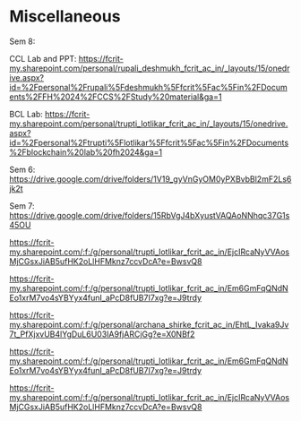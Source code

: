 # Miscellaneous
Sem 8:

CCL Lab and PPT:
https://fcrit-my.sharepoint.com/personal/rupali_deshmukh_fcrit_ac_in/_layouts/15/onedrive.aspx?id=%2Fpersonal%2Frupali%5Fdeshmukh%5Ffcrit%5Fac%5Fin%2FDocuments%2FFH%2024%2FCCS%2FStudy%20material&ga=1

BCL Lab:
https://fcrit-my.sharepoint.com/personal/trupti_lotlikar_fcrit_ac_in/_layouts/15/onedrive.aspx?id=%2Fpersonal%2Ftrupti%5Flotlikar%5Ffcrit%5Fac%5Fin%2FDocuments%2Fblockchain%20lab%20fh2024&ga=1


Sem 6:
https://drive.google.com/drive/folders/1V19_gyVnGyOM0yPXBvbBl2mF2Ls6jk2t

Sem 7:
https://drive.google.com/drive/folders/15RbVgJ4bXyustVAQAoNNhqc37G1s45OU

https://fcrit-my.sharepoint.com/:f:/g/personal/trupti_lotlikar_fcrit_ac_in/EjcIRcaNyVVAosMjCGsxJiAB5ufHK2oLlHFMknz7ccvDcA?e=BwsvQ8

https://fcrit-my.sharepoint.com/:f:/g/personal/trupti_lotlikar_fcrit_ac_in/Em6GmFqQNdNEo1xrM7vo4sYBYyx4funI_aPcD8fUB7I7xg?e=J9trdy

https://fcrit-my.sharepoint.com/:f:/g/personal/archana_shirke_fcrit_ac_in/EhtL_Ivaka9Jv7t_PfXjxvUB4lYgDuL6U03IA9fjARCjGg?e=X0NBf2

https://fcrit-my.sharepoint.com/:f:/g/personal/trupti_lotlikar_fcrit_ac_in/Em6GmFqQNdNEo1xrM7vo4sYBYyx4funI_aPcD8fUB7I7xg?e=J9trdy

https://fcrit-my.sharepoint.com/:f:/g/personal/trupti_lotlikar_fcrit_ac_in/EjcIRcaNyVVAosMjCGsxJiAB5ufHK2oLlHFMknz7ccvDcA?e=BwsvQ8
